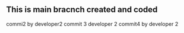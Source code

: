 ## This is main bracnch created and coded

commi2 by developer2
commit 3 developer 2
commit4 by developer 2  